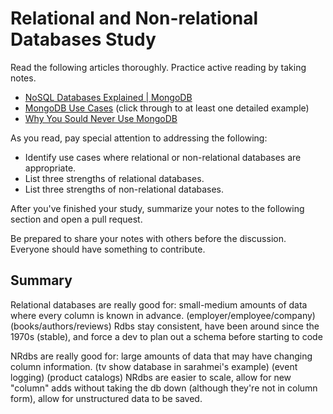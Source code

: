 # Relational and Non-relational Databases Study

Read the following articles thoroughly. Practice active reading by taking notes.

-   [NoSQL Databases Explained | MongoDB](https://www.mongodb.com/nosql-explained)
-   [MongoDB Use Cases](http://docs.mongodb.org/ecosystem/use-cases/) (click
    through to at least one detailed example)
-   [Why You Sould Never Use MongoDB](http://www.sarahmei.com/blog/2013/11/11/why-you-should-never-use-mongodb/)

As you read, pay special attention to addressing the following:

-   Identify use cases where relational or non-relational databases are
    appropriate.
-   List three strengths of relational databases.
-   List three strengths of non-relational databases.

After you've finished your study, summarize your notes to the following section
and open a pull request.

Be prepared to share your notes with others before the discussion. Everyone
should have something to contribute.

## Summary

Relational databases are really good for:
  small-medium amounts of data where every column is known in advance.
  (employer/employee/company)
  (books/authors/reviews)
Rdbs stay consistent, have been around since the 1970s (stable), and force
a dev to plan out a schema before starting to code

NRdbs are really good for:
large amounts of data that may have changing column information.
(tv show database in sarahmei's example)
(event logging)
(product catalogs)
NRdbs are easier to scale, allow for new "column" adds without taking the db
down (although they're not in column form), allow for unstructured data to be
saved. 
